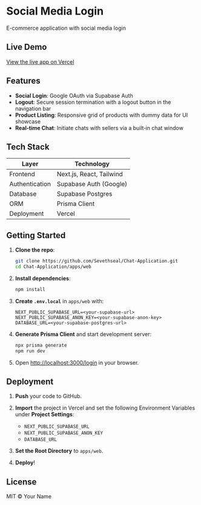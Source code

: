 # Social Media Login

E-commerce application with social media login

## Live Demo

[View the live app on Vercel](https://chat-application-pi-eosin.vercel.app/login)

## Features

* **Social Login**: Google OAuth via Supabase Auth
* **Logout**: Secure session termination with a logout button in the navigation bar
* **Product Listing**: Responsive grid of products with dummy data for UI showcase
* **Real-time Chat**: Initiate chats with sellers via a built‑in chat window

## Tech Stack

| Layer          | Technology               |
| -------------- | ------------------------ |
| Frontend       | Next.js, React, Tailwind |
| Authentication | Supabase Auth (Google)   |
| Database       | Supabase Postgres        |
| ORM            | Prisma Client            |
| Deployment     | Vercel                   |

## Getting Started

1. **Clone the repo**:

   ```bash
   git clone https://github.com/Sevethseal/Chat-Application.git
   cd Chat-Application/apps/web
   ```

2. **Install dependencies**:

   ```bash
   npm install
   ```

3. **Create `.env.local`** in `apps/web` with:

   ```env
   NEXT_PUBLIC_SUPABASE_URL=<your-supabase-url>
   NEXT_PUBLIC_SUPABASE_ANON_KEY=<your-supabase-anon-key>
   DATABASE_URL=<your-supabase-postgres-url>
   ```

4. **Generate Prisma Client** and start development server:

   ```bash
   npx prisma generate
   npm run dev
   ```

5. Open [http://localhost:3000/login](http://localhost:3000/login) in your browser.

## Deployment

1. **Push** your code to GitHub.
2. **Import** the project in Vercel and set the following Environment Variables under **Project Settings**:

   * `NEXT_PUBLIC_SUPABASE_URL`
   * `NEXT_PUBLIC_SUPABASE_ANON_KEY`
   * `DATABASE_URL`
3. **Set the Root Directory** to `apps/web`.
4. **Deploy**!

## License

MIT © Your Name
